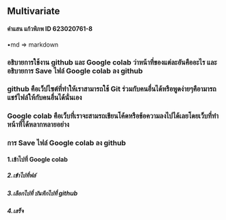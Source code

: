 ## Multivariate

#### คำแสน แก้วพิภพ ID 623020761-8

•md => markdown

### อธิบายการใช้งาน github และ Google colab ว่าหน้าที่ของแต่ละอันคืออะไร และอธิบายการ Save ไฟล์ Google colab ลง github

### github คือเว็ปไซต์ที่ทำให้เราสามารถใช้ Git ร่วมกับคนอื่นได้หรือพูดง่ายๆคือามารถแชร์ไฟล์ให้กับคนอื่นได้นั่นเอง

### Google colab คือเว็บที่เราจะสามรถเขียนโค้ดหรือข้อความลงไปได้เลยโดยเว็บที่ทำหน้าที่ได้หลากหลายอย่าง

### การ Save ไฟล์ Google colab ลง github
#### 1.เข้าไปที่ Google colab
##### 2.เข้าไปที่ฟล์
##### 3.เลือกไปที่ บันทึกไปที่ github
##### 4.เสร็จ
 
